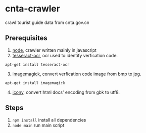 cnta-crawler
============

crawl tourist guide data from cnta.gov.cn

Prerequisites
-------------
1. [node](http://www.nodejs.org), crawler written mainly in javascript
2. [tesseract-ocr](https://code.google.com/p/tesseract-ocr/), ocr used to identify verfication code.
```
apt-get install tesseract-ocr
```
3. [imagemagick](http://www.imagemagick.org), convert verfication code image from bmp to jpg.
```
apt-get install imagemagick
```
4. [iconv](http://en.wikipedia.org/wiki/Iconv), convert html docs' encoding from gbk to utf8.

Steps
-----
1. `npm install` install all dependencies
2. `node main` run main script
